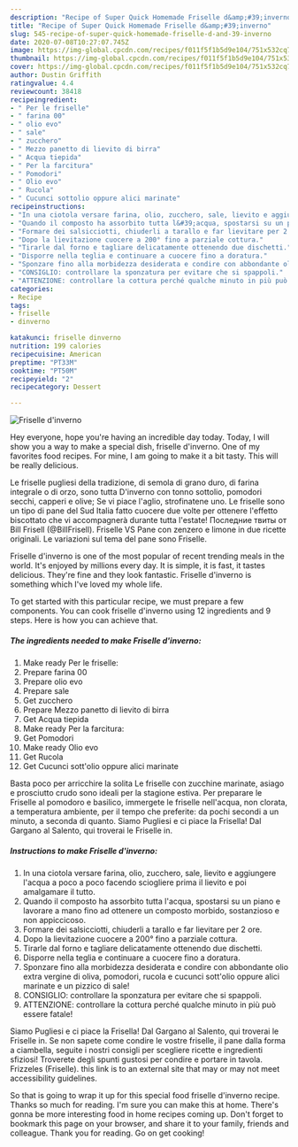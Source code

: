 ```yaml
---
description: "Recipe of Super Quick Homemade Friselle d&amp;#39;inverno"
title: "Recipe of Super Quick Homemade Friselle d&amp;#39;inverno"
slug: 545-recipe-of-super-quick-homemade-friselle-d-and-39-inverno
date: 2020-07-08T10:27:07.745Z
image: https://img-global.cpcdn.com/recipes/f011f5f1b5d9e104/751x532cq70/friselle-dinverno-recipe-main-photo.jpg
thumbnail: https://img-global.cpcdn.com/recipes/f011f5f1b5d9e104/751x532cq70/friselle-dinverno-recipe-main-photo.jpg
cover: https://img-global.cpcdn.com/recipes/f011f5f1b5d9e104/751x532cq70/friselle-dinverno-recipe-main-photo.jpg
author: Dustin Griffith
ratingvalue: 4.4
reviewcount: 38418
recipeingredient:
- " Per le friselle"
- " farina 00"
- " olio evo"
- " sale"
- " zucchero"
- " Mezzo panetto di lievito di birra"
- " Acqua tiepida"
- " Per la farcitura"
- " Pomodori"
- " Olio evo"
- " Rucola"
- " Cucunci sottolio oppure alici marinate"
recipeinstructions:
- "In una ciotola versare farina, olio, zucchero, sale, lievito e aggiungere l&#39;acqua a poco a poco facendo sciogliere prima il lievito e poi amalgamare il tutto."
- "Quando il composto ha assorbito tutta l&#39;acqua, spostarsi su un piano e lavorare a mano fino ad ottenere un composto morbido, sostanzioso e non appiccicoso."
- "Formare dei salsicciotti, chiuderli a tarallo e far lievitare per 2 ore."
- "Dopo la lievitazione cuocere a 200° fino a parziale cottura."
- "Tirarle dal forno e tagliare delicatamente ottenendo due dischetti."
- "Disporre nella teglia e continuare a cuocere fino a doratura."
- "Sponzare fino alla morbidezza desiderata e condire con abbondante olio extra vergine di oliva, pomodori, rucola e cucunci sott&#39;olio oppure alici marinate e un pizzico di sale!"
- "CONSIGLIO: controllare la sponzatura per evitare che si spappoli."
- "ATTENZIONE: controllare la cottura perché qualche minuto in più può essere fatale!"
categories:
- Recipe
tags:
- friselle
- dinverno

katakunci: friselle dinverno 
nutrition: 199 calories
recipecuisine: American
preptime: "PT33M"
cooktime: "PT50M"
recipeyield: "2"
recipecategory: Dessert

---
```



![Friselle d&#39;inverno](https://img-global.cpcdn.com/recipes/f011f5f1b5d9e104/751x532cq70/friselle-dinverno-recipe-main-photo.jpg)

Hey everyone, hope you're having an incredible day today. Today, I will show you a way to make a special dish, friselle d&#39;inverno. One of my favorites food recipes. For mine, I am going to make it a bit tasty. This will be really delicious.

Le friselle pugliesi della tradizione, di semola di grano duro, di farina integrale o di orzo, sono tutta D&#39;inverno con tonno sottolio, pomodori secchi, capperi e olive; Se vi piace l&#39;aglio, strofinatene uno. Le friselle sono un tipo di pane del Sud Italia fatto cuocere due volte per ottenere l&#39;effetto biscottato che vi accompagnerà durante tutta l&#39;estate! Последние твиты от Bill Frisell (@BillFrisell). Friselle VS Pane con zenzero e limone in due ricette originali. Le variazioni sul tema del pane sono Friselle.

Friselle d&#39;inverno is one of the most popular of recent trending meals in the world. It's enjoyed by millions every day. It is simple, it is fast, it tastes delicious. They're fine and they look fantastic. Friselle d&#39;inverno is something which I've loved my whole life.


To get started with this particular recipe, we must prepare a few components. You can cook friselle d&#39;inverno using 12 ingredients and 9 steps. Here is how you can achieve that.

<!--inarticleads1-->

##### The ingredients needed to make Friselle d&#39;inverno:

1. Make ready  Per le friselle:
1. Prepare  farina 00
1. Prepare  olio evo
1. Prepare  sale
1. Get  zucchero
1. Prepare  Mezzo panetto di lievito di birra
1. Get  Acqua tiepida
1. Make ready  Per la farcitura:
1. Get  Pomodori
1. Make ready  Olio evo
1. Get  Rucola
1. Get  Cucunci sott&#39;olio oppure alici marinate


Basta poco per arricchire la solita Le friselle con zucchine marinate, asiago e prosciutto crudo sono ideali per la stagione estiva. Per preparare le Friselle al pomodoro e basilico, immergete le friselle nell&#39;acqua, non clorata, a temperatura ambiente, per il tempo che preferite: da pochi secondi a un minuto, a seconda di quanto. Siamo Pugliesi e ci piace la Frisella! Dal Gargano al Salento, qui troverai le Friselle in. 

<!--inarticleads2-->

##### Instructions to make Friselle d&#39;inverno:

1. In una ciotola versare farina, olio, zucchero, sale, lievito e aggiungere l&#39;acqua a poco a poco facendo sciogliere prima il lievito e poi amalgamare il tutto.
1. Quando il composto ha assorbito tutta l&#39;acqua, spostarsi su un piano e lavorare a mano fino ad ottenere un composto morbido, sostanzioso e non appiccicoso.
1. Formare dei salsicciotti, chiuderli a tarallo e far lievitare per 2 ore.
1. Dopo la lievitazione cuocere a 200° fino a parziale cottura.
1. Tirarle dal forno e tagliare delicatamente ottenendo due dischetti.
1. Disporre nella teglia e continuare a cuocere fino a doratura.
1. Sponzare fino alla morbidezza desiderata e condire con abbondante olio extra vergine di oliva, pomodori, rucola e cucunci sott&#39;olio oppure alici marinate e un pizzico di sale!
1. CONSIGLIO: controllare la sponzatura per evitare che si spappoli.
1. ATTENZIONE: controllare la cottura perché qualche minuto in più può essere fatale!


Siamo Pugliesi e ci piace la Frisella! Dal Gargano al Salento, qui troverai le Friselle in. Se non sapete come condire le vostre friselle, il pane dalla forma a ciambella, seguite i nostri consigli per scegliere ricette e ingredienti sfiziosi! Troverete degli spunti gustosi per condire e portare in tavola. Frizzeles (Friselle). this link is to an external site that may or may not meet accessibility guidelines. 

So that is going to wrap it up for this special food friselle d&#39;inverno recipe. Thanks so much for reading. I'm sure you can make this at home. There's gonna be more interesting food in home recipes coming up. Don't forget to bookmark this page on your browser, and share it to your family, friends and colleague. Thank you for reading. Go on get cooking!

